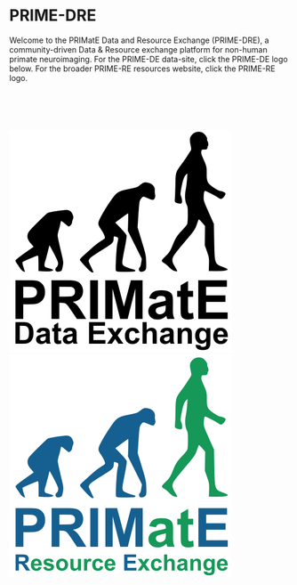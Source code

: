 # PRIME-DRE
Welcome to the PRIMatE Data and Resource Exchange (PRIME-DRE), a community-driven Data & Resource exchange platform for non-human primate neuroimaging. For the PRIME-DE data-site, click the PRIME-DE logo below. For the broader PRIME-RE resources website, click the PRIME-RE logo.
<br/>   
<br/>    
<br/>    
[![PRIME-DE](/images/PRIME-DE.png)](http://fcon_1000.projects.nitrc.org/indi/indiPRIME.html)&nbsp;&nbsp;&nbsp;&nbsp;&nbsp;&nbsp;&nbsp;&nbsp;&nbsp;&nbsp;&nbsp;&nbsp; [![PRIME-RE](/images/PRIME-RE.png)](https://prime-re.github.io)  
